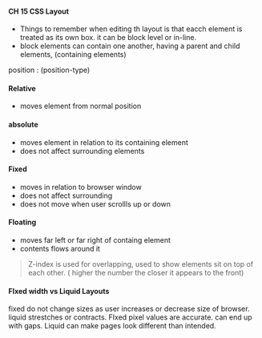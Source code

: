 #### CH 15 CSS Layout

- Things to remember when editing th layout is that eacch element is treated as its own box. it can be block level or in-line.<br>
- block elements can contain one another, having a parent and child elements, (containing elements)

position : (position-type) 
#### Relative
  - moves element from normal position
#### absolute
  - moves element in relation to its containing element
  - does not affect surrounding elements
#### Fixed 
   - moves in relation to browser window
   - does not affect surrounding
   - does not move when user scrollls up or down
#### Floating
  - moves far left or far right of containg element
  - contents flows around it
> Z-index is used for overlapping, used to show elements sit on top of each other. ( higher the number the closer it appears to the front)

#### FIxed width vs Liquid Layouts

fixed do not change sizes as user increases or decrease size of browser. liquid strestches or contracts.
FIxed pixel values are accurate. can end up with gaps. Liquid can make pages look different than intended.
